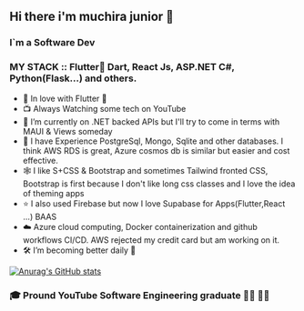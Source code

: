 ## Hi there i'm muchira junior 👋

### I`m a Software Dev 

### MY STACK :: Flutter💙 Dart, React Js, ASP.NET C#, Python(Flask...) and others.

- 💝 In love with Flutter 💙
- 📺 Always Watching some tech on YouTube
- 🌱 I’m currently on .NET backed APIs but I'll try to come in terms with MAUI & Views someday
- 🎉 I have Experience PostgreSql, Mongo, Sqlite  and other databases. I think AWS RDS is great, Azure cosmos db is similar but easier and cost effective.
- 🕸️ I like S+CSS & Bootstrap and sometimes Tailwind fronted CSS, Bootstrap is first because I don't like long css classes and I love the idea of theming apps
- ⭐ I also used Firebase but now I love Supabase for Apps(Flutter,React ...) BAAS 
- ☁️ Azure cloud computing, Docker containerization and github workflows CI/CD. AWS rejected my credit card but am working on it.
- 🛠️ I’m  becoming better daily 🦾

[![Anurag's GitHub stats](https://github-readme-stats.vercel.app/api?username=muchirajunior&theme=radical)](https://github.com/anuraghazra/github-readme-stats)

### :mortar_board: Pround YouTube Software Engineering graduate :student: :man_factory_worker:
